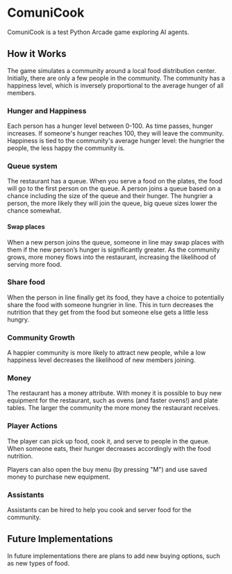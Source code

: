 # ComuniCook

ComuniCook is a test Python Arcade game exploring AI agents.

## How it Works

The game simulates a community around a local food distribution center.
Initially, there are only a few people in the community. The community has a
happiness level, which is inversely proportional to the average hunger of all
members.

### Hunger and Happiness

Each person has a hunger level between 0-100. As time passes, hunger increases.
If someone's hunger reaches 100, they will leave the community. Happiness is
tied to the community's average hunger level: the hungrier the people, the less
happy the community is.

### Queue system

The restaurant has a queue. When you serve a food on the plates, the food will
go to the first person on the queue. A person joins a queue based on a chance
including the size of the queue and their hunger. The hungrier a person, the
more likely they will join the queue, big queue sizes lower the chance somewhat.

#### Swap places

When a new person joins the queue, someone in line may swap places with them if
the new person’s hunger is significantly greater. As the community grows, more
money flows into the restaurant, increasing the likelihood of serving more food.

### Share food

When the person in line finally get its food, they have a choice to potentially
share the food with someone hungrier in line. This in turn decreases the
nutrition that they get from the food but someone else gets a little less
hungry.

### Community Growth

A happier community is more likely to attract new people, while a low happiness
level decreases the likelihood of new members joining.

### Money

The restaurant has a money attribute. With money it is possible to buy new
equipment for the restaurant, such as ovens (and faster ovens!) and plate
tables. The larger the community the more money the restaurant receives.

### Player Actions

The player can pick up food, cook it, and serve to people in the queue. When
someone eats, their hunger decreases accordingly with the food nutrition.

Players can also open the buy menu (by pressing "M") and use saved money to
purchase new equipment.

### Assistants

Assistants can be hired to help you cook and server food for the community.

## Future Implementations

In future implementations there are plans to add new buying options, such as new
types of food.
